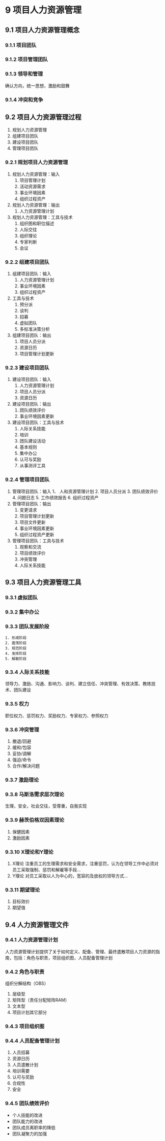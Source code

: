# 9 项目人力资源管理
## 9.1 项目人力资源管理概念
### 9.1.1 项目团队

### 9.1.2 项目管理团队

### 9.1.3 领导和管理
确认方向，统一思想，激励和鼓舞

### 9.1.4 冲突和竞争

## 9.2 项目人力资源管理过程
1. 规划人力资源管理
2. 组建项目团队
3. 建设项目团队
4. 管理项目团队

### 9.2.1 规划项目人力资源管理
1. 规划人力资源管理：输入
	1. 项目管理计划
	2. 活动资源需求
	3. 事业环境因素
	4. 组织过程资产
2. 规划人力资源管理：输出
	1. 人力资源管理计划
3. 规划人力资源管理：工具与技术
	1. 组织图和职位描述
	2. 人际交往
	3. 组织理论
	4. 专家判断
	5. 会议

### 9.2.2 组建项目团队
1. 组建项目团队：输入
	1. 人力资源管理计划
	2. 事业环境因素
	3. 组织过程资产
2. 工具与技术
	1. 预分派
	2. 谈判
	3. 招募
	4. 虚拟团队
	5. 多标准决策分析
3. 组建项目团队：输出
	1. 项目人员分派
	2. 资源日历
	3. 项目管理计划更新

### 9.2.3 建设项目团队
1. 建设项目团队：输入
	1. 人力资源管理计划
	2. 项目人员分派
	3. 资源日历
2. 建设项目团队：输出
	1. 团队绩效评价
	2. 事业环境因素更新
3. 建设项目团队：工具与技术
	1. 人际关系技能
	2. 培训
	3. 团队建设活动
	4. 基本规则
	5. 集中办公
	6. 认可与奖励
	7. 从事测评工具

### 9.2.4 管理项目团队
1. 管理项目团队：输入
	1、 人和资源管理计划
	2. 项目人员分派
	3. 团队绩效评价
	4. 问题日志
	5. 工作绩效报告
	6. 组织过程资产
2. 管理项目团队：输出
	1. 变更请求
	2. 项目管理计划更新
	3. 项目文件更新
	4. 事业环境因素更新
	5. 组织过程资产更新
4. 管理项目团队：工具与技术
	1. 观察和交流
	2. 项目绩效评价
	3. 冲突管理
	4. 人际关系技能
	
## 9.3 项目人力资源管理工具
### 9.3.1 虚拟团队
### 9.3.2 集中办公
### 9.3.3 团队发展阶段
	1. 形成阶段
	2. 震荡阶段
	3. 规范阶段
	4. 发挥阶段
	5. 解散阶段

### 9.3.4 人际关系技能
领导力、激励、沟通、影响力、谈判、建立信任、冲突管理、有效决策、教练技术、团队建设

### 9.3.5 权力
职位权力、惩罚权力、奖励权力、专家权力、参照权力

### 9.3.6 冲突管理
1. 撤退/回避
2. 缓和/包容
3. 妥协/调解
4. 强迫/命令
5. 合作/解决问题

### 9.3.7 激励理论
### 9.3.8 马斯洛需求层次理论
生理，安全，社会交往，受尊重，自我实现

### 9.3.9 赫茨伯格双因素理论
1. 保健因素
2. 激励因素

### 9.3.10 X理论和Y理论
1. X理论
注重员工的生理需求和安全需求，注重惩罚，认为在领导工作中必须对员工采取强制、惩罚和解雇等手段...
2. Y理论
对员工采取以人为中心的，宽容的及放权的领导方式...

### 9.3.11 期望理论
1. 目标效价
2. 期望值

## 9.4 人力资源管理文件
### 9.4.1 人力资源管理计划
人力资源管理计划提供了关于如何定义、配备、管理、最终遣散项目人力资源的指南，包括：角色与职责，项目组织图，人员配备管理计划

### 9.4.2 角色与职责
组织分解结构（OBS）
1. 层级型
2. 矩阵型（责任分配矩阵RAM）
3. 文本型
4. 项目计划其它部分

### 9.4.3 项目组织图

### 9.4.4 人员配备管理计划
1. 人员招募
2. 资源日历
3. 人员遣散计划
4. 培训需要
5. 认可与奖励
6. 合规性
7. 安全

### 9.4.5 团队绩效评价
- 个人技能的改进
- 团队能力的改进
- 团队成员离职率的降低
- 团队凝聚力的加强